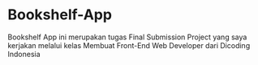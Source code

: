 # Bookshelf-App
Bookshelf App ini merupakan tugas Final Submission Project yang saya kerjakan melalui kelas Membuat Front-End Web Developer dari Dicoding Indonesia
